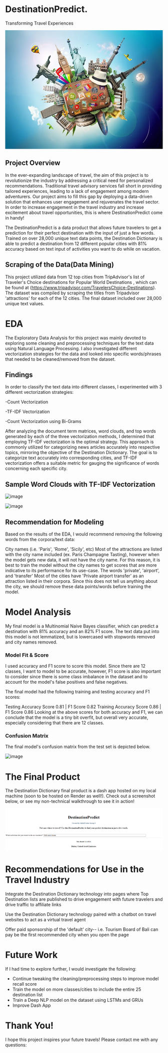 # DestinationPredict.
Transforming Travel Experiences


![image](Images/travel-world-landmarks-background-blue-sky-46083021.webp)


## Project Overview
In the ever-expanding landscape of travel, the aim of this project is to revolutionize the industry by addressing a critical need for personalized recommendations. Traditional travel advisory services fall short in providing tailored experiences, leading to a lack of engagement among modern adventurers. Our project aims to fill this gap by deploying a data-driven solution that enhances user engagement and rejuvenates the travel sector. In order to increase engagement in the travel industry and increase excitement about travel opportunities, this is where DestinationPredict come in handy!

The DestinationPredict is a data product that allows future travelers to get a prediction for their perfect destination with the input of just a few words. Trained on over 28,000 unique text data points, the Destination Dictionary is able to predict a destination from 12 different popular cities with 81% accuracy based on text input of activities you want to do while on vacation.

## Scraping of the Data(Data Mining)
This project utilized data from 12 top cities from TripAdvisor's list of Traveler's Choice destinations for Popular World Destinations , which can be found at (https://www.tripadvisor.com/TravelersChoice-Destinations). The dataset was compiled by scraping the titles from Tripadvisor 'attractions' for each of the 12 cities. The final dataset included over 28,000 unique text values.

# EDA

The Exploratory Data Analysis for this project was mainly devoted to exploring some cleaning and preprocessing techniques for the text data using Natural Language Processing. I also investigated different vectorization strategies for the data and looked into specific words/phrases that needed to be cleaned/removed from the dataset.

## Findings
In order to classify the text data into different classes, I experimented with 3 different vectorization strategies:

-Count Vectorization

-TF-IDF Vectorization

-Count Vectorization using Bi-Grams

After analyzing the document term matrices, word clouds, and top words generated by each of the three vectorization methods, I determined that employing TF-IDF vectorization is the optimal strategy. This approach is commonly utilized for categorizing news articles accurately into respective topics, mirroring the objective of the Destination Dictionary. The goal is to categorize text accurately into corresponding cities, and TF-IDF vectorization offers a suitable metric for gauging the significance of words concerning each specific city.

## Sample Word Clouds with TF-IDF Vectorization

![image](https://github.com/jonvis23/DestinationPredict/assets/134020486/a6dbf40a-2c4a-44c6-92be-fe429dafca44)

![image](https://github.com/jonvis23/DestinationPredict/assets/134020486/296627e7-a7c2-400f-a55f-d8752ba302f8)

## Recommendation for Modeling

Based on the results of the EDA, I would recommend removing the following words from the corpora/text data:

City names (i.e. 'Paris', 'Rome', 'Sicily', etc)
Most of the attractions are listed with the city name included (ex. Paris Champagne Tasting), however when the model gets new data, it will not have the city name. For this reason, it is best to train the model without the city names to get scores that are more indicative to its performance for its use-case.
The words 'private', 'airport', and 'transfer'
Most of the cities have 'Private airport transfer' as an attraction listed in their corpora. Since this does not tell us anything about the city, we should remove these data points/words before training the model.


# Model Analysis
My final model is a Multinomial Naive Bayes classifier, which can predict a destination with 81% accuracy and an 82% F1 score. The text data put into this model is not lemmatized, but is lowercased with stopwords removed and city names removed.

### Model Fit & Score
I used accuracy and F1 score to score this model. Since there are 12 classes, I want to model to be accurate, however, F1 score is also important to consider since there is some class imbalance in the dataset and to account for the model's false positives and false negatives.

The final model had the following training and testing accuracy and F1 scores:

Testing Accuracy Score 0.81 | F1 Score 0.82
Training Accuracy Score 0.86 | F1 Score 0.86
Looking at the above scores for both accuracy and F1, we can conclude that the model is a tiny bit overfit, but overall very accurate, especially considering that there are 12 classes.

### Confusion Matrix
The final model's confusion matrix from the test set is depicted below.

![image](https://github.com/jonvis23/DestinationPredict/assets/134020486/415e7b07-aa3f-47d9-9633-1dbd72ed3981)

# The Final Product
The Destination Dictionary final product is a dash app hosted on my local machine (soon to be hosted on Render as well!). Check out a screenshot below, or see my non-technical walkthrough to see it in action!

![image](Images/image.png)



# Recommendations for Use in the Travel Industry
Integrate the Destination Dictionary technology into pages where Top Destination lists are published to drive engagement with future travelers and drive traffic to affiliate links

Use the Destination Dictionary technology paired with a chatbot on travel websites to act as a virtual travel agent

Offer paid sponsorship of the 'default' city-- i.e. Tourism Board of Bali can pay be the first recommended city when you open the page

# Future Work
If I had time to explore further, I would investigate the following:

* Continue tweaking the cleaning/preprocessing steps to improve model recall score
* Train the model on more classes/cities to include the entire 25 destination list
* Train a Deep NLP model on the dataset using LSTMs and GRUs
* Improve Dash App

  
# Thank You!
I hope this project inspires your future travels! Please contact me with any questions:



